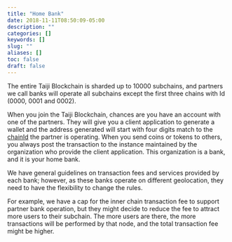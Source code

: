 ```yaml
---
title: "Home Bank"
date: 2018-11-11T08:50:09-05:00
description: ""
categories: []
keywords: []
slug: ""
aliases: []
toc: false
draft: false
---
```


The entire Taiji Blockchain is sharded up to 10000 subchains, and partners we call banks will operate all subchains except the first three chains with Id (0000, 0001 and 0002). 

When you join the Taiji Blockchain, chances are you have an account with one of the partners. They will give you a client application to generate a wallet and the address generated will start with four digits match to the [chainId][] the partner is operating. When you send coins or tokens to others, you always post the transaction to the instance maintained by the organization who provide the client application. This organization is a bank, and it is your home bank. 

We have general guidelines on transaction fees and services provided by each bank; however, as these banks operate on different geolocation, they need to have the flexibility to change the rules. 

For example, we have a cap for the inner chain transaction fee to support partner bank operation, but they might decide to reduce the fee to attract more users to their subchain. The more users are there, the more transactions will be performed by that node, and the total transaction fee might be higher. 

[chainId]: /concept/chain-id/
